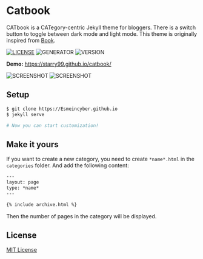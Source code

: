 # Catbook
CATbook is a CATegory-centric Jekyll theme for bloggers. There is a switch button to toggle between dark mode and light mode. This theme is originally inspired from [Book](https://github.com/kkninjae/book).

[![LICENSE](https://img.shields.io/badge/license-MIT-blue.svg)](LICENSE) ![GENERATOR](https://img.shields.io/badge/made_with-jekyll-blue.svg) ![VERSION](https://img.shields.io/badge/current_version-1.0-green.svg)

**Demo:** https://starry99.github.io/catbook/

![SCREENSHOT](https://starry99.github.io/catbook/assets/img/lmode.jpg)
![SCREENSHOT](https://starry99.github.io/catbook/assets/img/dmode.jpg)

## Setup

```sh
$ git clone https://Esmeincyber.github.io
$ jekyll serve

# Now you can start customization!
```

## Make it yours

If you want to create a new category, you need to create `*name*.html` in the `categories` folder. And add the following content:
```html
---
layout: page
type: *name*
---

{% include archive.html %}
```
Then the number of pages in the category will be displayed.

## License

[MIT License](https://opensource.org/licenses/MIT)
